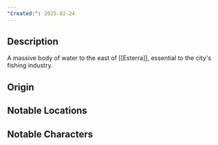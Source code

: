 ```yaml
---
"Created:": 2025-02-24
---
```

## **Description**

A massive body of water to the east of [[Esterra]], essential to the city's fishing industry.

## **Origin**

## **Notable Locations**

## **Notable Characters**

